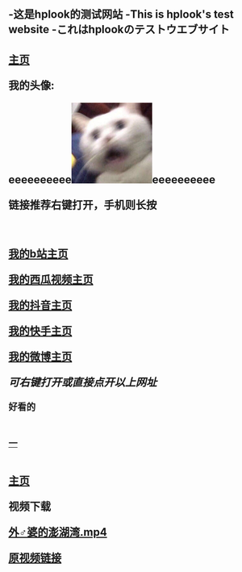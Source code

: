 <p><h2>-这是hplook的测试网站  -This is hplook's test website  -これはhplookのテストウエブサイト<h2></p>
 <p><a href="https://hplook233.github.io/hplk.github.io/">主页</a> </p>
<p>我的头像:</p>
<p>eeeeeeeeee<img src="https://raw.githubusercontent.com/hplook233/hplk.github.io/master/photos/touxiang.jpg" alt="Pulpit roke" width="160" height="160" alt="我的头像">eeeeeeeeee</p>
 <p>链接推荐右键打开，手机则长按</p>
<br>
 <p><a href="https://space.bilibili.com/474005040">我的b站主页</a> </p>
 <p><a href="https://www.ixigua.com/home/3403741211923960">我的西瓜视频主页</a> </p>
 <p><a href="https://www.douyin.com/user/MS4wLjABAAAAf98kxiT-ACqZQF5YUwG7BtUsJ_fKOxzjOnZdRK8gEyc">我的抖音主页</a> </p>
 <p><a href="https://www.kuaishou.com/profile/3xqsvaj6iqrvsfc">我的快手主页</a> </p>
 <p><a href="https://weibo.com/u/7604920162">我的微博主页</a> </p>
 <p><i> 可右键打开或直接点开以上网址 </i></p>
<p><code>好看的</code><br><br></p>
 <p><code><a href="https://www.bilibili.com/video/BV1GJ411x7h7?from=search&seid=4944884504655420596">一</a></code><br><br></p>
<p> <a href="https://hplook233.github.io/hplk.github.io/">主页</a> </p>
<p>视频下载</p>
 <p><a href="https://raw.githubusercontent.com/hplook233/hplk.github.io/master/videos/外♂婆的澎湖湾.mp4">外♂婆的澎湖湾.mp4</a> </p>
 <p><a href="https://www.bilibili.com/video/BV1JT4y167kz">原视频链接</a> </p>
